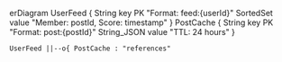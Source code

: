 erDiagram
    UserFeed {
        String key PK "Format: feed:{userId}"
        SortedSet value "Member: postId, Score: timestamp"
    }
    PostCache {
        String key PK "Format: post:{postId}"
        String_JSON value "TTL: 24 hours"
    }

    UserFeed ||--o{ PostCache : "references"